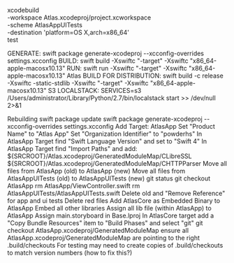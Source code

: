 xcodebuild \
-workspace Atlas.xcodeproj/project.xcworkspace \
-scheme AtlasAppUITests \
-destination 'platform=OS X,arch=x86_64' \
test


GENERATE: swift package generate-xcodeproj --xcconfig-overrides settings.xcconfig
BUILD: swift build -Xswiftc "-target" -Xswiftc "x86_64-apple-macosx10.13"
RUN: swift run -Xswiftc "-target" -Xswiftc "x86_64-apple-macosx10.13" Atlas
BUILD FOR DISTRIBUTION: swift build -c release -Xswiftc -static-stdlib -Xswiftc "-target" -Xswiftc "x86_64-apple-macosx10.13"
S3 LOCALSTACK: SERVICES=s3 /Users/administrator/Library/Python/2.7/bin/localstack start >> /dev/null 2>&1


Rebuilding
swift package update
swift package generate-xcodeproj --xcconfig-overrides settings.xcconfig
Add Target: AtlasApp
Set "Product Name" to "Atlas App"
Set "Organization Identifier" to "powderhs"
In AtlasApp Target find "Swift Language Version" and set to "Swift 4"
In AtlasApp Target find "Import Paths" and add:
 ${SRCROOT}/Atlas.xcodeproj/GeneratedModuleMap/CLibreSSL
 ${SRCROOT}/Atlas.xcodeproj/GeneratedModuleMap/CHTTPParser
Move all files from AtlasApp (old) to AtlasApp (new)
Move all files from AtlasAppUITests (old) to AtlasAppUITests (new)
git status
git checkout AtlasApp
rm AtlasApp/ViewController.swift
rm AtlasAppUITests/AtlasAppUITests.swift
Delete old and "Remove Reference" for app and ui tests
Delete red files
Add AtlasCore as Embedded Binary to AtlasApp
Embed all other libraries
Assign all lib file (within AtlasApp) to AtlasApp
Assign main.storyboard in Base.lproj
In AtlasCore target add a "Copy Bundle Resources" item to "Build Phases" and select "git"
git checkout AtlasApp.xcodeproj/GeneratedModuleMap
ensure all AtlasApp.xcodeproj/GeneratedModuleMap are pointing to the right .build/checkouts
For testing may need to create copies of .build/checkouts to match version numbers (how to fix this?)
